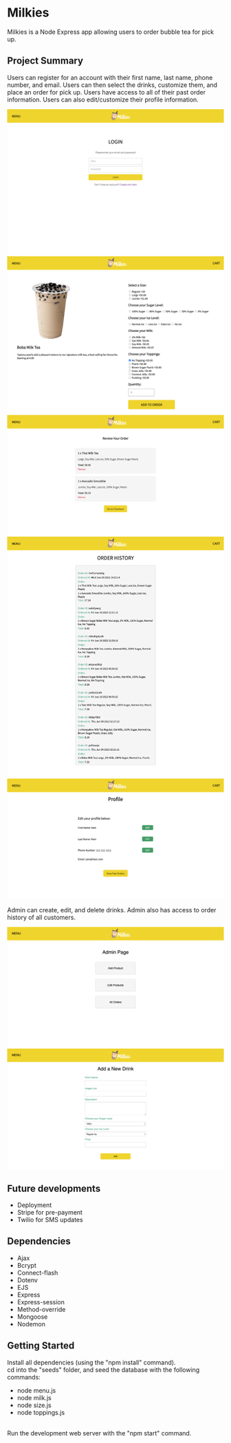 # Milkies

Milkies is a Node Express app allowing users to order bubble tea for pick up.

## Project Summary

Users can register for an account with their first name, last name, phone number, and email. Users can then select the drinks, customize them, and place an order for pick up. Users have access to all of their past order information. Users can also edit/customize their profile information.

!["login page"](https://github.com/mpham-12/food-app/blob/main/docs/login.png)
!["order page"](https://github.com/mpham-12/food-app/blob/main/docs/order.png)
!["cart page"](https://github.com/mpham-12/food-app/blob/main/docs/cart.png)
!["order history page"](https://github.com/mpham-12/food-app/blob/main/docs/order%20history.png)
!["profile page"](https://github.com/mpham-12/food-app/blob/main/docs/profile.png)

Admin can create, edit, and delete drinks. Admin also has access to order history of all customers.

!["admin page"](https://github.com/mpham-12/food-app/blob/main/docs/admin.png)
!["admin create page"](https://github.com/mpham-12/food-app/blob/main/docs/admin-create.png)

## Future developments

- Deployment
- Stripe for pre-payment
- Twilio for SMS updates

## Dependencies

- Ajax
- Bcrypt
- Connect-flash
- Dotenv
- EJS
- Express
- Express-session
- Method-override
- Mongoose
- Nodemon

## Getting Started

Install all dependencies (using the "npm install" command). 
<br />
cd into the "seeds" folder, and seed the database with the following commands:
- node menu.js
- node milk.js
- node size.js
- node toppings.js
<br />
Run the development web server with the "npm start" command.
